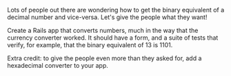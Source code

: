 Lots of people out there are wondering how to get the binary equivalent of a decimal number and vice-versa.
Let's give the people what they want!

Create a Rails app that converts numbers, much in the way that the currency converter worked.
It should have a form, and a suite of tests that verify, for example, that the binary equivalent of 13 is 1101.

Extra credit: to give the people even more than they asked for, add a hexadecimal converter to your app.